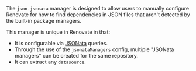 The `json-jsonata` manager is designed to allow users to manually configure Renovate for how to find dependencies in JSON files that aren't detected by the built-in package managers.

This manager is unique in Renovate in that:

- It is configurable via [JSONata](https://jsonata.org/) queries.
- Through the use of the `jsonataManagers` config, multiple "JSONata managers" can be created for the same repository.
- It can extract any `datasource`.
